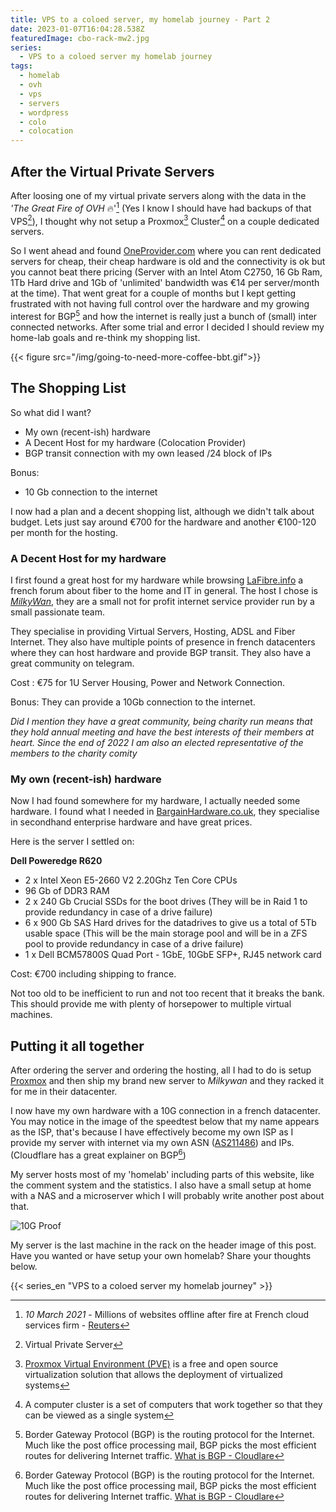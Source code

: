 ```yaml
---
title: VPS to a coloed server, my homelab journey - Part 2
date: 2023-01-07T16:04:28.538Z
featuredImage: cbo-rack-mw2.jpg
series:
  - VPS to a coloed server my homelab journey
tags:
  - homelab
  - ovh
  - vps
  - servers
  - wordpress
  - colo
  - colocation
---
```


## After the Virtual Private Servers

After loosing one of my virtual private servers along with the data in the _'The Great Fire of OVH_ :fire:'[^ovhfire] (Yes I know I should have had backups of that VPS[^vps]), I thought why not setup a Proxmox[^pve] Cluster[^cluster] on a couple dedicated servers. 

So I went ahead and found [OneProvider.com](https://oneprovider.com) where you can rent dedicated servers for cheap, their cheap hardware is old and the connectivity is ok but you cannot beat there pricing (Server with an Intel Atom C2750, 16 Gb Ram, 1Tb Hard drive and 1Gb of 'unlimited' bandwidth was €14 per server/month at the time). That went great for a couple of months but I kept getting frustrated with not having full control over the hardware and my growing interest for BGP[^bgp] and how the internet is really just a bunch of (small) inter connected networks. After some trial and error I decided I should review my home-lab goals and re-think my shopping list.

{{< figure src="/img/going-to-need-more-coffee-bbt.gif">}}

## The Shopping List

So what did I want?
- My own (recent-ish) hardware
- A Decent Host for my hardware (Colocation Provider)
- BGP transit connection with my own leased /24 block of IPs
  
Bonus:
- 10 Gb connection to the internet

I now had a plan and a decent shopping list, although we didn't talk about budget. Lets just say around €700 for the hardware and another €100-120 per month for the hosting.

### A Decent Host for my hardware

I first found a great host for my hardware while browsing [LaFibre.info](https://lafibre.info/) a french forum about fiber to the home and IT in general. The host I chose is [*MilkyWan*](https://milkywan.fr), they are a small not for profit internet service provider run by a small passionate team. 

They specialise in providing Virtual Servers, Hosting, ADSL and Fiber Internet. They also have multiple points of presence in french datacenters where they can host hardware and provide BGP transit. They also have a great community on telegram.

Cost : €75 for 1U Server Housing, Power and Network Connection.

Bonus: They can provide a 10Gb connection to the internet.

_Did I mention they have a great community, being charity run means that they hold annual meeting and have the best interests of their members at heart. Since the end of 2022 I am also an elected representative of the members to the charity comity_

### My own (recent-ish) hardware

Now I had found somewhere for my hardware, I actually needed some hardware. I found what I needed in [BargainHardware.co.uk](https://www.bargainhardware.co.uk/), they specialise in secondhand enterprise hardware and have great prices.

Here is the server I settled on:

**Dell Poweredge R620**
- 2 x Intel Xeon E5-2660 V2 2.20Ghz Ten Core CPUs
- 96 Gb of DDR3 RAM
- 2 x 240 Gb Crucial SSDs for the boot drives (They will be in Raid 1 to provide redundancy in case of a drive failure)
- 6 x 900 Gb SAS Hard drives for the datadrives to give us a total of 5Tb usable space (This will be the main storage pool and will be in a ZFS pool to provide redundancy in case of a drive failure)
- 1 x Dell BCM57800S Quad Port - 1GbE, 10GbE SFP+, RJ45 network card

Cost: €700 including shipping to france.

Not too old to be inefficient to run and not too recent that it breaks the bank. This should provide me with plenty of horsepower to multiple virtual machines.

## Putting it all together

After ordering the server and ordering the hosting, all I had to do is setup [Proxmox](https://www.proxmox.com)  and then ship my brand new server to *Milkywan* and they racked it for me in their datacenter. 

I now have my own hardware with a 10G connection in a french datacenter. You may notice in the image of the speedtest below that my name appears as the ISP, that's because I have effectively become my own ISP as I provide my server with internet via my own ASN ([AS211486](https://bgp.he.net/AS211486)) and IPs. (Cloudflare has a great explainer on BGP[^bgp])

My server hosts most of my 'homelab' including parts of this website, like the comment system and the statistics. I also have a small setup at home with a NAS and a microserver which I will probably write another post about that.

![10G Proof](https://www.speedtest.net/result/c/bca2e66f-818f-413c-9ac0-01f538aaf561.png "Almost 10G but that's another story")

My server is the last machine in the rack on the header image of this post. Have you wanted or have setup your own homelab? Share your thoughts below.

{{< series_en "VPS to a coloed server my homelab journey" >}}

[^ovhfire]: *10 March 2021* - Millions of websites offline after fire at French cloud services firm - [Reuters](https://www.reuters.com/article/us-france-ovh-fire-idUSKBN2B20NU)
[^vps]: Virtual Private Server
[^pve]: [Proxmox Virtual Environment (PVE)](https://www.proxmox.com) is a free and open source virtualization solution that allows the deployment of virtualized systems
[^cluster]: A computer cluster is a set of computers that work together so that they can be viewed as a single system
[^bgp]: Border Gateway Protocol (BGP) is the routing protocol for the Internet. Much like the post office processing mail, BGP picks the most efficient routes for delivering Internet traffic. [What is BGP - Cloudlare](https://www.cloudflare.com/learning/security/glossary/what-is-bgp/)